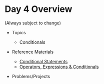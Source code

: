 
# Day 4 Overview

(Always subject to change)


- Topics
  - Conditionals

- Reference Materials
  - [Conditional Statements](https://docs.google.com/a/wecancodeit.org/presentation/d/1QeQS5ZY0srAWsvMAPqnH2vSDn1cNZu7DXrgd1nw2piE/edit?usp=sharing)
  - [Operators, Expressions & Conditionals](https://docs.google.com/a/wecancodeit.org/presentation/d/1BEdLuG3_ucGoOnatinjJfwA6U18IxHjCrLGvnfWYi7s/edit?usp=sharing)
- Problems/Projects
